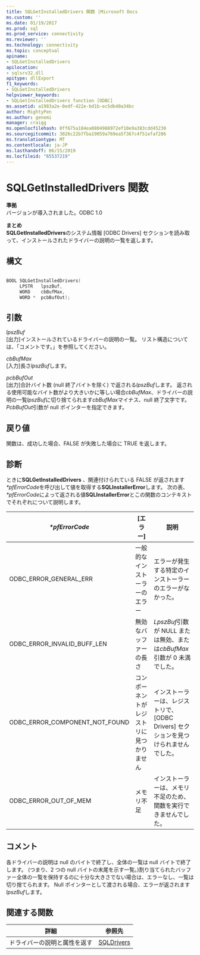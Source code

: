 ```yaml
---
title: SQLGetInstalledDrivers 関数 |Microsoft Docs
ms.custom: ''
ms.date: 01/19/2017
ms.prod: sql
ms.prod_service: connectivity
ms.reviewer: ''
ms.technology: connectivity
ms.topic: conceptual
apiname:
- SQLGetInstalledDrivers
apilocation:
- sqlsrv32.dll
apitype: dllExport
f1_keywords:
- SQLGetInstalledDrivers
helpviewer_keywords:
- SQLGetInstalledDrivers function [ODBC]
ms.assetid: a1983a2e-0edf-422e-bd1b-ec5db40a34bc
author: MightyPen
ms.author: genemi
manager: craigg
ms.openlocfilehash: 0ff675a184ea0804988972ef10e9a383cdd45230
ms.sourcegitcommit: 3026c22b7fba19059a769ea5f367c4f51efaf286
ms.translationtype: MT
ms.contentlocale: ja-JP
ms.lasthandoff: 06/15/2019
ms.locfileid: "65537219"
---
```

# <a name="sqlgetinstalleddrivers-function"></a>SQLGetInstalledDrivers 関数
**準拠**  
 バージョンが導入されました。ODBC 1.0  
  
 **まとめ**  
 **SQLGetInstalledDrivers**のシステム情報 [ODBC Drivers] セクションを読み取って、インストールされたドライバーの説明の一覧を返します。  
  
## <a name="syntax"></a>構文  
  
```cpp  
  
BOOL SQLGetInstalledDrivers(  
     LPSTR   lpszBuf,  
     WORD    cbBufMax,  
     WORD *  pcbBufOut);  
```  
  
## <a name="arguments"></a>引数  
 *lpszBuf*  
 [出力]インストールされているドライバーの説明の一覧。 リスト構造については、「コメントです。」を参照してください。  
  
 *cbBufMax*  
 [入力]長さ*lpszBuf*します。  
  
 *pcbBufOut*  
 [出力]合計バイト数 (null 終了バイトを除く) で返される*lpszBuf*します。 返される使用可能なバイト数がより大きいかに等しい場合*cbBufMax*、ドライバーの説明の一覧*lpszBuf*に切り捨てられます*cbBufMax*マイナス、null 終了文字です。 *PcbBufOut*引数が null ポインターを指定できます。  
  
## <a name="returns"></a>戻り値  
 関数は、成功した場合、FALSE が失敗した場合に TRUE を返します。  
  
## <a name="diagnostics"></a>診断  
 ときに**SQLGetInstalledDrivers** 、関連付けられている FALSE が返されます *\*pfErrorCode*を呼び出して値を取得する**SQLInstallerError**します。 次の表、  *\*pfErrorCode*によって返される値**SQLInstallerError**とこの関数のコンテキストでそれぞれについて説明します。  
  
|*\*pfErrorCode*|[エラー]|説明|  
|---------------------|-----------|-----------------|  
|ODBC_ERROR_GENERAL_ERR|一般的なインストーラーのエラー|エラーが発生する特定のインストーラーのエラーがなかった。|  
|ODBC_ERROR_INVALID_BUFF_LEN|無効なバッファーの長さ|*LpszBuf*引数が NULL または無効、または*cbBufMax*引数が 0 未満でした。|  
|ODBC_ERROR_COMPONENT_NOT_FOUND|コンポーネントがレジストリに見つかりません|インストーラーは、レジストリで、[ODBC Drivers] セクションを見つけられませんでした。|  
|ODBC_ERROR_OUT_OF_MEM|メモリ不足|インストーラーは、メモリ不足のため、関数を実行できませんでした。|  
  
## <a name="comments"></a>コメント  
 各ドライバーの説明は null のバイトで終了し、全体の一覧は null バイトで終了します。 (つまり、2 つの null バイトの末尾を示す一覧。)割り当てられたバッファー全体の一覧を保持するのに十分な大きさでない場合は、エラーなし、一覧は切り捨てられます。 Null ポインターとして渡される場合、エラーが返されます*lpszBuf*します。  
  
## <a name="related-functions"></a>関連する関数  
  
|詳細|参照先|  
|---------------------------|---------|  
|ドライバーの説明と属性を返す|[SQLDrivers](../../../odbc/reference/syntax/sqldrivers-function.md)|
